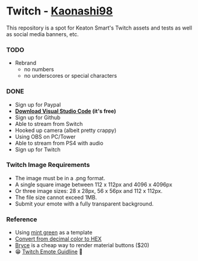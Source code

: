 # Twitch - [Kaonashi98](https://www.twitch.tv/kaonashi98)

This repository is a spot for Keaton Smart's Twitch assets and tests as well as social media banners, etc.

### TODO

* Rebrand
  * no numbers
  * no underscores or special characters

### DONE

* Sign up for Paypal
* **[Download Visual Studio Code](https://code.visualstudio.com/) (it's free)**
* Sign up for Github
* Able to stream from Switch
* Hooked up camera (albeit pretty crappy)
* Using OBS on PC/Tower
* Able to stream from PS4 with audio
* Sign up for Twitch

### Twitch Image Requirements

* The image must be in a .png format.
* A single square image between 112 x 112px and 4096 x 4096px
* Or three image sizes: 28 x 28px, 56 x 56px and 112 x 112px.
* The file size cannot exceed 1MB.
* Submit your emote with a fully transparent background.

[](https://github.com/SpilledMilkCOM/Twitch/blob/master/Reference/No%20Face%20Chibi-Happy%20-%20112x112.png?raw=true)

### Reference

* Using [mint green](https://www.colorhexa.com/98ff98) as a template
* [Convert from decimal color to HEX](http://www.psyclops.com/tools/rgb/)
* [Bryce](https://www.daz3d.com/bryce-7-pro) is a cheap way to render material buttons ($20)
* 😁 [Twitch Emote Guidline](https://help.twitch.tv/s/article/emote-guidelines?language=en_US) 🤣
